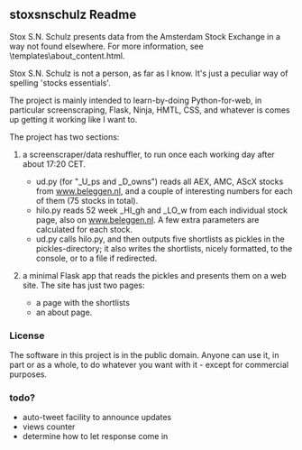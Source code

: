 ## stoxsnschulz Readme

Stox S.N. Schulz presents data from the Amsterdam Stock Exchange in a way not found elsewhere. For more information, see \templates\about_content.html. 

Stox S.N. Schulz is not a person, as far as I know. It's just a peculiar way of spelling 'stocks essentials'. 

The project is mainly intended to learn-by-doing Python-for-web, in particular screenscraping, Flask, Ninja, HMTL, CSS, and whatever is comes up getting it working like I want to.  

The project has two sections: 

1. a screenscraper/data reshuffler, to run once each working day after about 17:20 CET. 

    - ud.py (for "_U_ps and _D_owns") reads all AEX, AMC, AScX stocks from www.beleggen.nl, and a couple of interesting numbers for each of them (75 stocks in total). 
    - hilo.py reads 52 week _HI_gh and _LO_w from each individual stock page, also on www.beleggen.nl. A few extra parameters are calculated for each stock. 
    - ud.py calls hilo.py, and then outputs five shortlists as pickles in the pickles-directory; it also writes the shortlists, nicely formatted, to the console, or to a file if redirected. 
    
2. a minimal Flask app that reads the pickles and presents them on a web site. The site has just two pages: 

    - a page with the shortlists
    - an about page. 
    
### License

The software in this project is in the public domain. Anyone can use it, in part or as a whole, to do whatever you want with it - except for commercial purposes. 

### todo?

- auto-tweet facility to announce updates
- views counter
- determine how to let response come in
